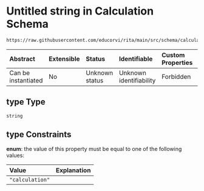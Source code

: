 # Untitled string in Calculation Schema

```txt
https://raw.githubusercontent.com/educorvi/rita/main/src/schema/calculation.json#/properties/type
```



| Abstract            | Extensible | Status         | Identifiable            | Custom Properties | Additional Properties | Access Restrictions | Defined In                                                                    |
| :------------------ | :--------- | :------------- | :---------------------- | :---------------- | :-------------------- | :------------------ | :---------------------------------------------------------------------------- |
| Can be instantiated | No         | Unknown status | Unknown identifiability | Forbidden         | Allowed               | none                | [calculation.json*](../../src/schema/calculation.json "open original schema") |

## type Type

`string`

## type Constraints

**enum**: the value of this property must be equal to one of the following values:

| Value           | Explanation |
| :-------------- | :---------- |
| `"calculation"` |             |

